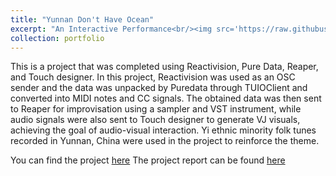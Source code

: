 ```yaml
---
title: "Yunnan Don't Have Ocean"
excerpt: "An Interactive Performance<br/><img src='https://raw.githubusercontent.com/zjnbwxq/pictureLinks/master/yunnan.jpg'>"
collection: portfolio
---
```


This is a project that was completed using Reactivision, Pure Data, Reaper, and Touch designer. In this project, Reactivision was used as an OSC sender and the data was unpacked by Puredata through TUIOClient and converted into MIDI notes and CC signals. The obtained data was then sent to Reaper for improvisation using a sampler and VST instrument, while audio signals were also sent to Touch designer to generate VJ visuals, achieving the goal of audio-visual interaction. Yi ethnic minority folk tunes recorded in Yunnan, China were used in the project to reinforce the theme.

You can find the project [here](https://www.youtube.com/watch?v=zwkSo5Sl8Ds&t=103s)
The project report can be found [here](https://drive.google.com/file/d/1GafYUio1uyKJCg1Q4zYdedkZ2zXvFVLo/view?usp=sharing)
